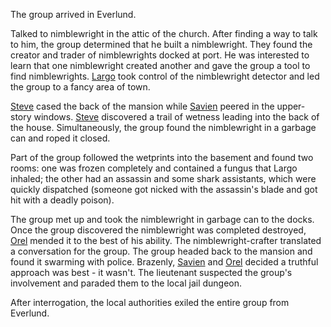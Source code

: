 <!-- TITLE: Everlund -->
<!-- SUBTITLE: Nimblewrights, Jail, and Brashness -->

The group arrived in Everlund.

Talked to nimblewright in the attic of the church.  After finding a way to talk to him, the group determined that he built a nimblewright.  They found the creator and trader of nimblewrights docked at port.  He was interested to learn that one nimblewright created another and gave the group a tool to find nimblewrights.  [Largo](home/largo) took control of the nimblewright detector and led the group to a fancy area of town.  

[Steve](home/steve) cased the back of the mansion while [Savien](home/savien) peered in the upper-story windows.  [Steve](home/steve) discovered a trail of wetness leading into the back of the house.  Simultaneously, the group found the nimblewright in a garbage can and roped it closed.

Part of the group followed the wetprints into the basement and found two rooms: one was frozen completely and contained a fungus that Largo inhaled; the other had an assassin and some shark assistants, which were quickly dispatched (someone got nicked with the assassin's blade and got hit with a deadly poison).

The group met up and took the nimblewright in garbage can to the docks.  Once the group discovered the nimblewright was completed destroyed, [Orel](home/orel) mended it to the best of his ability. The nimblewright-crafter translated a conversation for the group. The group headed back to the mansion and found it swarming with police.  Brazenly, [Savien](home/savien) and [Orel](home/orel) decided a truthful approach was best - it wasn't.  The lieutenant suspected the group's involvement and paraded them to the local jail dungeon.

After interrogation, the local authorities exiled the entire group from Everlund.